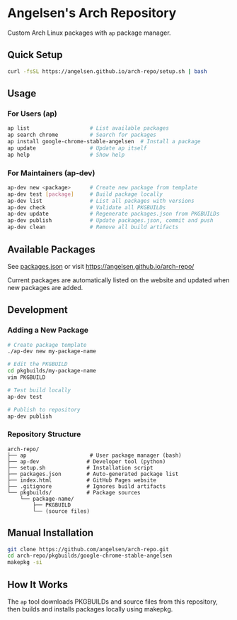 # Angelsen's Arch Repository

Custom Arch Linux packages with `ap` package manager.

## Quick Setup

```bash
curl -fsSL https://angelsen.github.io/arch-repo/setup.sh | bash
```

## Usage

### For Users (ap)

```bash
ap list                   # List available packages
ap search chrome          # Search for packages  
ap install google-chrome-stable-angelsen  # Install a package
ap update                 # Update ap itself
ap help                   # Show help
```

### For Maintainers (ap-dev)

```bash
ap-dev new <package>      # Create new package from template
ap-dev test [package]     # Build package locally
ap-dev list               # List all packages with versions
ap-dev check              # Validate all PKGBUILDs
ap-dev update             # Regenerate packages.json from PKGBUILDs
ap-dev publish            # Update packages.json, commit and push
ap-dev clean              # Remove all build artifacts
```

## Available Packages

See [packages.json](packages.json) or visit https://angelsen.github.io/arch-repo/

Current packages are automatically listed on the website and updated when new packages are added.

## Development

### Adding a New Package

```bash
# Create package template
./ap-dev new my-package-name

# Edit the PKGBUILD
cd pkgbuilds/my-package-name
vim PKGBUILD

# Test build locally
ap-dev test

# Publish to repository
ap-dev publish
```

### Repository Structure

```
arch-repo/
├── ap                    # User package manager (bash)
├── ap-dev               # Developer tool (python)
├── setup.sh             # Installation script
├── packages.json        # Auto-generated package list
├── index.html           # GitHub Pages website
├── .gitignore           # Ignores build artifacts
└── pkgbuilds/           # Package sources
    └── package-name/
        ├── PKGBUILD
        └── (source files)
```

## Manual Installation

```bash
git clone https://github.com/angelsen/arch-repo.git
cd arch-repo/pkgbuilds/google-chrome-stable-angelsen
makepkg -si
```

## How It Works

The `ap` tool downloads PKGBUILDs and source files from this repository, then builds and installs packages locally using makepkg.
